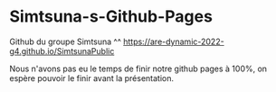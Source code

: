 # Simtsuna-s-Github-Pages

Github du groupe Simtsuna ^^
https://are-dynamic-2022-g4.github.io/SimtsunaPublic

Nous n'avons pas eu le temps de finir notre github pages à 100%, on espère pouvoir le finir avant la présentation.

